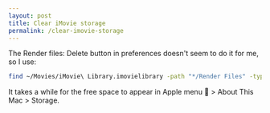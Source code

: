 ```yaml
---
layout: post
title: Clear iMovie storage
permalink: /clear-imovie-storage
---
```

The Render files: Delete button in preferences doesn't seem to do it for me, so I use:
```sh
find ~/Movies/iMovie\ Library.imovielibrary -path "*/Render Files" -type d -exec rm -r {} +
```
It takes a while for the free space to appear in Apple menu  > About This Mac > Storage.
